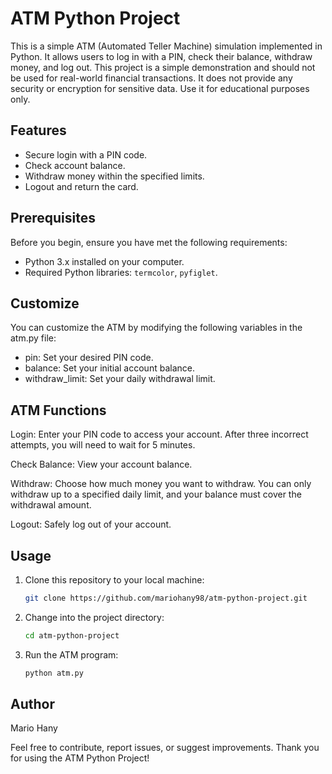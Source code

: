 # ATM Python Project

This is a simple ATM (Automated Teller Machine) simulation implemented in Python. It allows users to log in with a PIN, check their balance, withdraw money, and log out.
This project is a simple demonstration and should not be used for real-world financial transactions. It does not provide any security or encryption for sensitive data. Use it for educational purposes only.

## Features

- Secure login with a PIN code.
- Check account balance.
- Withdraw money within the specified limits.
- Logout and return the card.

## Prerequisites

Before you begin, ensure you have met the following requirements:

- Python 3.x installed on your computer.
- Required Python libraries: `termcolor`, `pyfiglet`.

## Customize
You can customize the ATM by modifying the following variables in the atm.py file:

- pin: Set your desired PIN code.
- balance: Set your initial account balance.
- withdraw_limit: Set your daily withdrawal limit.

## ATM Functions
Login: Enter your PIN code to access your account. After three incorrect attempts, you will need to wait for 5 minutes.

Check Balance: View your account balance.

Withdraw: Choose how much money you want to withdraw. You can only withdraw up to a specified daily limit, and your balance must cover the withdrawal amount.

Logout: Safely log out of your account.

## Usage

1. Clone this repository to your local machine:
   ```bash
   git clone https://github.com/mariohany98/atm-python-project.git

2. Change into the project directory:
    ```bash
   cd atm-python-project

3. Run the ATM program:
   ```bash
   python atm.py

## Author
Mario Hany

Feel free to contribute, report issues, or suggest improvements. Thank you for using the ATM Python Project!
